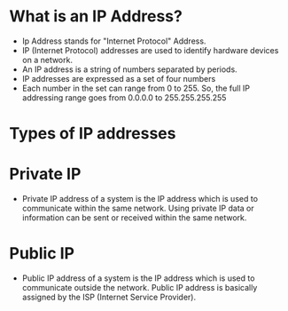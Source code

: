 # What is an IP Address?

* Ip Address stands for "Internet Protocol" Address.
* IP (Internet Protocol) addresses are used to identify hardware devices on a network.
* An IP address is a string of numbers separated by periods.
* IP addresses are expressed as a set of four numbers 
* Each number in the set can range from 0 to 255. So, the full IP addressing range goes from
  0.0.0.0 to 255.255.255.255

# Types of IP addresses

# Private IP

* Private IP address of a system is the IP address which is used to communicate within the same
  network. Using private IP data or information can be sent or received within the same network.


# Public IP

* Public IP address of a system is the IP address which is used to communicate outside the network.
  Public IP address is basically assigned by the ISP (Internet Service Provider).








	
